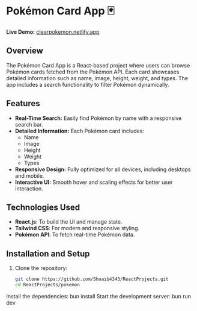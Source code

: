 # Pokémon Card App 🃏  

**Live Demo:** [clearpokemon.netlify.app](https://clearpokemon.netlify.app/)  

## Overview  
The Pokémon Card App is a React-based project where users can browse Pokémon cards fetched from the Pokémon API. Each card showcases detailed information such as name, image, height, weight, and types. The app includes a search functionality to filter Pokémon dynamically.

## Features  
- **Real-Time Search:** Easily find Pokémon by name with a responsive search bar.  
- **Detailed Information:** Each Pokémon card includes:  
  - Name  
  - Image  
  - Height  
  - Weight  
  - Types  
- **Responsive Design:** Fully optimized for all devices, including desktops and mobile.  
- **Interactive UI:** Smooth hover and scaling effects for better user interaction.  

## Technologies Used  
- **React.js**: To build the UI and manage state.  
- **Tailwind CSS**: For modern and responsive styling.  
- **Pokémon API**: To fetch real-time Pokémon data.  

## Installation and Setup  
1. Clone the repository:  
   ```bash
   git clone https://github.com/Shoaib4343/ReactProjects.git
   cd ReactProjects/pokemon
Install the dependencies:
  bun install
Start the development server:
  bun run dev
